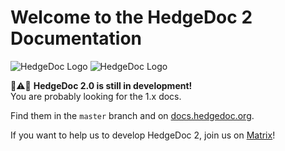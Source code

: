 # Welcome to the HedgeDoc 2 Documentation

<!-- markdownlint-disable no-inline-html line-length -->
<img alt="HedgeDoc Logo" title="HedgeDoc Logo" class="light-mode-only" src="images/hedgedoc_logo_black.svg">
<img alt="HedgeDoc Logo" title="HedgeDoc Logo" class="dark-mode-only" src="images/hedgedoc_logo_white.svg">
<!-- markdownlint-enable  no-inline-html line-length -->

🚧⚠️🚧 **HedgeDoc 2.0 is still in development!**  
You are probably looking for the 1.x docs.  
<!-- markdownlint-disable proper-names -->
Find them in the `master` branch and on [docs.hedgedoc.org](https://docs.hedgedoc.org).
<!-- markdownlint-enable proper-names -->

If you want to help us to develop HedgeDoc 2, join us on [Matrix][matrix.org-url]!

[matrix.org-url]: https://chat.hedgedoc.org
